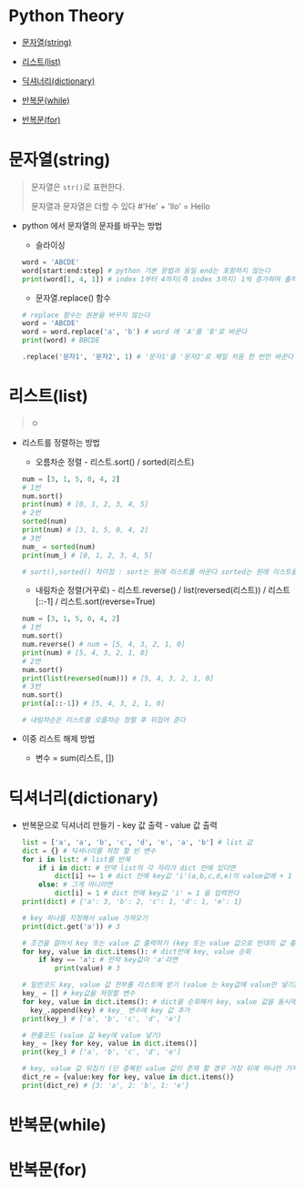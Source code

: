 # Python Theory

- [문자열(string) ](#문자열string)

- [리스트(list) ](#리스트list)
- [딕셔너리(dictionary)](#딕셔너리dictionary)

- [반복문(while) ](반복문while)
- [반복문(for) ](반복문for)



















# 문자열(string)

> 문자열은 ``str()``로 표현한다.
>
> 문자열과 문자열은 더할 수 있다 #'He' + 'llo' = Hello
>
> 

- python 에서 문자열의 문자를 바꾸는 방법

  - 슬라이싱

  ```python
  word = 'ABCDE'
  word[start:end:step] # python 기본 문법과 동일 end는 포함하지 않는다
  print(word[1, 4, 1]) # index 1부터 4까지(즉 index 3까지) 1씩 증가하며 출력한다 # BCD
  ```

  - 문자열.replace() 함수

  ```python
  # replace 함수는 원본을 바꾸지 않는다
  word = 'ABCDE'
  word = word.replace('a', 'b') # word 에 'A'를 'B'로 바꾼다
  print(word) # BBCDE
  
  .replace('문자1', '문자2', 1) # '문자1'을 '문자2'로 제일 처음 한 번만 바꾼다
  ```


# 리스트(list)

> ㅇ
>
> 

- 리스트를 정렬하는 방법

  - 오름차순 정렬 - 리스트.sort() / sorted(리스트)

  ```python
  num = [3, 1, 5, 0, 4, 2]
  # 1번
  num.sort() 
  print(num) # [0, 1, 2, 3, 4, 5]
  # 2번
  sorted(num) 
  print(num) # [3, 1, 5, 0, 4, 2]
  # 3번
  num_ = sorted(num)
  print(num_) # [0, 1, 2, 3, 4, 5]
  
  # sort(),sorted() 차이점 : sort는 원래 리스트를 바꾼다 sorted는 원래 리스트를 보존한다
  ```

  - 내림차순 정렬(거꾸로) - 리스트.reverse() / list(reversed(리스트)) / 리스트[::-1] / 리스트.sort(reverse=True)

  ```python
  num = [3, 1, 5, 0, 4, 2]
  # 1번
  num.sort()
  num.reverse() # num = [5, 4, 3, 2, 1, 0]
  print(num) # [5, 4, 3, 2, 1, 0]
  # 2번
  num.sort()
  print(list(reversed(num))) # [5, 4, 3, 2, 1, 0]
  # 3번
  num.sort()
  print(a[::-1]) # [5, 4, 3, 2, 1, 0]
  
  # 내림차순은 리스트를 오름차순 정렬 후 뒤집어 준다
  ```


- 이중 리스트 해제 방법
  - 변수 =  sum(리스트, [])

# 딕셔너리(dictionary)

- 반복문으로 딕셔너리 만들기 - key 값 출력 - value 값 출력

  ```python
  list = ['a', 'a', 'b', 'c', 'd', 'e', 'a', 'b'] # list 값
  dict = {} # 딕셔너리를 저장 할 빈 변수
  for i in list: # list를 반복
      if i in dict: # 만약 list의 각 자리가 dict 안에 있다면
          dict[i] += 1 # dict 안에 key값 'i'(a,b,c,d,e)의 value값에 + 1  
      else: # 그게 아니라면
          dict[i] = 1 # dict 안에 key값 'i' = 1 을 입력한다
  print(dict) # {'a': 3, 'b': 2, 'c': 1, 'd': 1, 'e': 1}
  
  # key 하나를 지정해서 value 가져오기
  print(dict.get('a')) # 3
  
  # 조건을 걸어서 key 또는 value 값 출력하기 (key 또는 value 값으로 반대의 값 출력)
  for key, value in dict.items(): # dict안에 key, value 순회
      if key == 'a': # 만약 key값이 'a'라면 
          print(value) # 3
  
  # 일반코드 key, value 값 전부를 리스트에 받기 (value 는 key값에 value만 넣기)
  key_ = [] # key값을 저장할 변수
  for key, value in dict.items(): # dict을 순회해서 key, value 값을 동시에 가져온다
  	key_.append(key) # key_ 변수에 key 값 추가
  print(key_) # ['a', 'b', 'c', 'd', 'e']
  
  # 한줄코드 (value 값 key에 value 넣기)
  key_ = [key for key, value in dict.items()]
  print(key_) # ['a', 'b', 'c', 'd', 'e']
  
  # key, value 값 뒤집기 (단 중복된 value 값이 존재 할 경우 가장 뒤에 하나만 가져옴)
  dict_re = {value:key for key, value in dict.items()}
  print(dict_re) # {3: 'a', 2: 'b', 1: 'e'}
  ```

  

# 반복문(while)





# 반복문(for)

